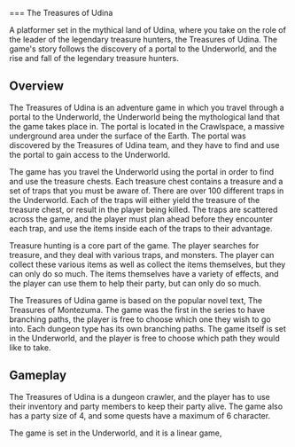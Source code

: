 
===
The Treasures of Udina

A platformer set in the mythical land of Udina, where you take on the role of the leader of the legendary treasure hunters, the Treasures of Udina. The game's story follows the discovery of a portal to the Underworld, and the rise and fall of the legendary treasure hunters.

## Overview

The Treasures of Udina is an adventure game in which you travel through a portal to the Underworld, the Underworld being the mythological land that the game takes place in. The portal is located in the Crawlspace, a massive underground area under the surface of the Earth. The portal was discovered by the Treasures of Udina team, and they have to find and use the portal to gain access to the Underworld.

The game has you travel the Underworld using the portal in order to find and use the treasure chests. Each treasure chest contains a treasure and a set of traps that you must be aware of. There are over 100 different traps in the Underworld. Each of the traps will either yield the treasure of the treasure chest, or result in the player being killed. The traps are scattered across the game, and the player must plan ahead before they encounter each trap, and use the items inside each of the traps to their advantage.

Treasure hunting is a core part of the game. The player searches for treasure, and they deal with various traps, and monsters. The player can collect these various items as well as collect the items themselves, but they can only do so much. The items themselves have a variety of effects, and the player can use them to help their party, but can only do so much.

The Treasures of Udina game is based on the popular novel text, The Treasures of Montezuma. The game was the first in the series to have branching paths, the player is free to choose which one they wish to go into. Each dungeon type has its own branching paths. The game itself is set in the Underworld, and the player is free to choose which path they would like to take.

## Gameplay

The Treasures of Udina is a dungeon crawler, and the player has to use their inventory and party members to keep their party alive. The game also has a party size of 4, and some quests have a maximum of 6 character.

The game is set in the Underworld, and it is a linear game,
